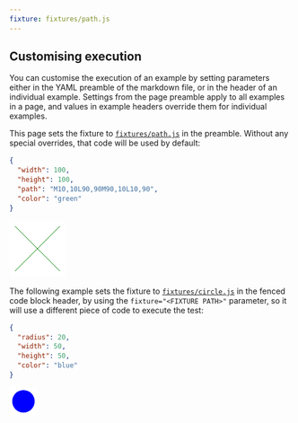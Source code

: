 ```yaml
---
fixture: fixtures/path.js
---
```


## Customising execution

You can customise the execution of an example by setting parameters either in the YAML preamble of the markdown file, or in the header of an individual example. Settings from the page preamble apply to all examples in a page, and values in example headers override them for individual examples. 

This page sets the fixture to [`fixtures/path.js`](fixtures/path.js) in the preamble. Without any special overrides, that code will be used by default:

~~~json example="green x"
{
  "width": 100,
  "height": 100,
  "path": "M10,10L90,90M90,10L10,90",
  "color": "green"
}
~~~

![green x](images/greenx-cfb4738f-daa3-469d-a525-a66a9969fe89.png)

The following example sets the fixture to [`fixtures/circle.js`](fixtures/circle.js) in the fenced code block header, by using the `fixture="<FIXTURE PATH>"` parameter, so it will use a different piece of code to execute the test:

~~~json example="blue circle" fixture="fixtures/circle.js"
{
  "radius": 20,
  "width": 50,
  "height": 50,
  "color": "blue"
}
~~~

![blue circle](images/bluecircle-863293a7-e5f2-41b2-9f59-d73845cc5cfd.png)

